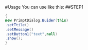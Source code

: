 #Usage
You can use like this:
##STEP1
```java
{
new PrimptDialog.Buider(this)
.setTtile()
.setMessage()
.setButton1("text",null)
.show();
}
```

